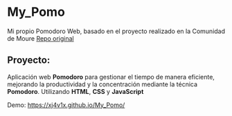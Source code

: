 # My_Pomo
Mi propio Pomodoro Web, basado en el proyecto realizado en la Comunidad de Moure
[Repo original](https://github.com/ProyectosWebComunidadMoureDev/PomodoroWeb)

## Proyecto:
Aplicación web **Pomodoro** para gestionar el tiempo de manera eficiente, mejorando la productividad y la concentración mediante la técnica **Pomodoro**.
Utilizando **HTML**, **CSS** y **JavaScript**

Demo:
https://xj4v1x.github.io/My_Pomo/
